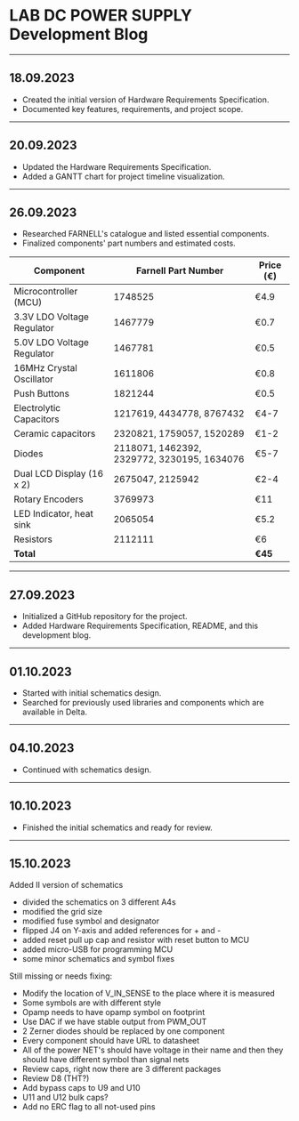 # LAB DC POWER SUPPLY Development Blog

---

## 18.09.2023

- Created the initial version of Hardware Requirements Specification.
- Documented key features, requirements, and project scope.

---

## 20.09.2023

- Updated the Hardware Requirements Specification.
- Added a GANTT chart for project timeline visualization.

---

## 26.09.2023

- Researched FARNELL's catalogue and listed essential components.
- Finalized components' part numbers and estimated costs.


| Component                  | Farnell Part Number                         | Price (€)    |
|----------------------------|---------------------------------------------|--------------|
| Microcontroller (MCU)      | 1748525                                     | €4.9        |
| 3.3V LDO Voltage Regulator | 1467779                                     | €0.7        |
| 5.0V LDO Voltage Regulator | 1467781                                     | €0.5        |
| 16MHz Crystal Oscillator   | 1611806                                     | €0.8        |
| Push Buttons               | 1821244                                     | €0.5        |
| Electrolytic Capacitors    | 1217619, 4434778, 8767432                   | €4-7        |
| Ceramic capacitors         | 2320821, 1759057, 1520289                   | €1-2        |
| Diodes                     | 2118071, 1462392, 2329772, 3230195, 1634076 | €5-7        |
| Dual LCD Display (16 x 2)  | 2675047, 2125942                                   | €2-4        |
| Rotary Encoders            | 3769973                                     | €11         |
| LED Indicator, heat sink   | 2065054                                     | €5.2        |
| Resistors                  | 2112111                                     | €6          |
| **Total**                  |                                             | **€45**     |


---

## 27.09.2023

- Initialized a GitHub repository for the project.
- Added Hardware Requirements Specification, README, and this development blog.

---

## 01.10.2023
- Started with initial schematics design. 
- Searched for previously used libraries and components which are available in Delta.

---

## 04.10.2023
- Continued with schematics design.

---

## 10.10.2023
- Finished the initial schematics and ready for review. 

---

## 15.10.2023

Added II version of schematics

- divided the schematics on 3 different A4s
- modified the grid size
- modified fuse symbol and designator
- flipped J4 on Y-axis and added references for + and -
- added reset pull up cap and resistor with reset button to MCU
- added micro-USB for programming MCU
- some minor schematics and symbol fixes

Still missing or needs fixing: 

- Modify the location of V_IN_SENSE to the place where it is measured
- Some symbols are with different style
- Opamp needs to have opamp symbol on footprint
- Use DAC if we have stable output from PWM_OUT
- 2 Zerner diodes should be replaced by one component
- Every component should have URL to datasheet
- All of the power NET's should have voltage in their name and then they should have different symbol than signal nets
- Review caps, right now there are 3 different packages
- Review D8 (THT?)
- Add bypass caps to U9 and U10
- U11 and U12 bulk caps?
- Add no ERC flag to all not-used pins







